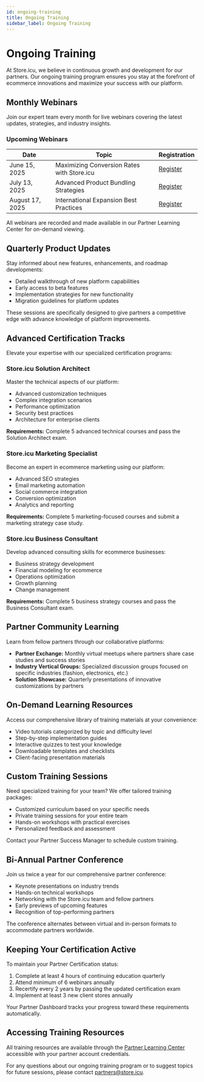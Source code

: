 ```yaml
---
id: ongoing-training
title: Ongoing Training
sidebar_label: Ongoing Training
---
```


# Ongoing Training

At Store.icu, we believe in continuous growth and development for our partners. Our ongoing training program ensures you stay at the forefront of ecommerce innovations and maximize your success with our platform.

## Monthly Webinars

Join our expert team every month for live webinars covering the latest updates, strategies, and industry insights.

### Upcoming Webinars

| Date | Topic | Registration |
|------|-------|-------------|
| June 15, 2025 | Maximizing Conversion Rates with Store.icu | [Register](https://store.icu/webinars) |
| July 13, 2025 | Advanced Product Bundling Strategies | [Register](https://store.icu/webinars) |
| August 17, 2025 | International Expansion Best Practices | [Register](https://store.icu/webinars) |

All webinars are recorded and made available in our Partner Learning Center for on-demand viewing.

## Quarterly Product Updates

Stay informed about new features, enhancements, and roadmap developments:

- Detailed walkthrough of new platform capabilities
- Early access to beta features
- Implementation strategies for new functionality
- Migration guidelines for platform updates

These sessions are specifically designed to give partners a competitive edge with advance knowledge of platform improvements.

## Advanced Certification Tracks

Elevate your expertise with our specialized certification programs:

### Store.icu Solution Architect

Master the technical aspects of our platform:
- Advanced customization techniques
- Complex integration scenarios
- Performance optimization
- Security best practices
- Architecture for enterprise clients

**Requirements:** Complete 5 advanced technical courses and pass the Solution Architect exam.

### Store.icu Marketing Specialist

Become an expert in ecommerce marketing using our platform:
- Advanced SEO strategies
- Email marketing automation
- Social commerce integration
- Conversion optimization
- Analytics and reporting

**Requirements:** Complete 5 marketing-focused courses and submit a marketing strategy case study.

### Store.icu Business Consultant

Develop advanced consulting skills for ecommerce businesses:
- Business strategy development
- Financial modeling for ecommerce
- Operations optimization
- Growth planning
- Change management

**Requirements:** Complete 5 business strategy courses and pass the Business Consultant exam.

## Partner Community Learning

Learn from fellow partners through our collaborative platforms:

- **Partner Exchange:** Monthly virtual meetups where partners share case studies and success stories
- **Industry Vertical Groups:** Specialized discussion groups focused on specific industries (fashion, electronics, etc.)
- **Solution Showcase:** Quarterly presentations of innovative customizations by partners

## On-Demand Learning Resources

Access our comprehensive library of training materials at your convenience:

- Video tutorials categorized by topic and difficulty level
- Step-by-step implementation guides
- Interactive quizzes to test your knowledge
- Downloadable templates and checklists
- Client-facing presentation materials

## Custom Training Sessions

Need specialized training for your team? We offer tailored training packages:

- Customized curriculum based on your specific needs
- Private training sessions for your entire team
- Hands-on workshops with practical exercises
- Personalized feedback and assessment

Contact your Partner Success Manager to schedule custom training.

## Bi-Annual Partner Conference

Join us twice a year for our comprehensive partner conference:

- Keynote presentations on industry trends
- Hands-on technical workshops
- Networking with the Store.icu team and fellow partners
- Early previews of upcoming features
- Recognition of top-performing partners

The conference alternates between virtual and in-person formats to accommodate partners worldwide.

## Keeping Your Certification Active

To maintain your Partner Certification status:

1. Complete at least 4 hours of continuing education quarterly
2. Attend minimum of 6 webinars annually
3. Recertify every 2 years by passing the updated certification exam
4. Implement at least 3 new client stores annually

Your Partner Dashboard tracks your progress toward these requirements automatically.

## Accessing Training Resources

All training resources are available through the [Partner Learning Center](https://hub.store.icu/) accessible with your partner account credentials.

For any questions about our ongoing training program or to suggest topics for future sessions, please contact partners@store.icu.

